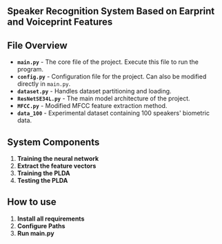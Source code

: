 ## **Speaker Recognition System Based on Earprint and Voiceprint Features**

## **File Overview**

- **`main.py`** - The core file of the project. Execute this file to run the program.  
- **`config.py`** - Configuration file for the project. Can also be modified directly in `main.py`.  
- **`dataset.py`** - Handles dataset partitioning and loading.  
- **`ResNetSE34L.py`** - The main model architecture of the project.  
- **`MFCC.py`** - Modified MFCC feature extraction method.
- ​**`data_100`**​ - Experimental dataset containing 100 speakers' biometric data.

## **System Components**  
1. **Training the neural network**  
2. **​Extract the feature vectors**  
3. **Training the PLDA**  
4. **Testing the PLDA**


## **How to use**  
1. **Install all requirements**
2. ​**Configure Paths**
3. **Run main.py**
